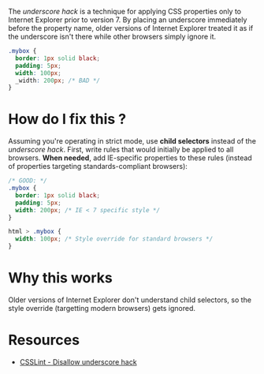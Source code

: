 The _underscore hack_ is a technique for applying CSS properties only to Internet Explorer prior to version 7. By placing an underscore immediately before the property name, older versions of Internet Explorer treated it as if the underscore isn't there while other browsers simply ignore it.

```css
.mybox {
  border: 1px solid black;
  padding: 5px;
  width: 100px;
  _width: 200px; /* BAD */
}
```

# How do I fix this ?

Assuming you're operating in strict mode, use **child selectors** instead of the _underscore hack_. First, write rules that would initially be applied to all browsers. **When needed**, add IE-specific properties to these rules (instead of properties targeting standards-compliant browsers):

```css
/* GOOD: */
.mybox {
  border: 1px solid black;
  padding: 5px;
  width: 200px; /* IE < 7 specific style */
}

html > .mybox {
  width: 100px; /* Style override for standard browsers */
}
```

# Why this works

Older versions of Internet Explorer don't understand child selectors, so the style override (targetting modern browsers) gets ignored.

# Resources

* [CSSLint - Disallow underscore hack](https://github.com/CSSLint/csslint/wiki/Disallow-underscore-hack)

